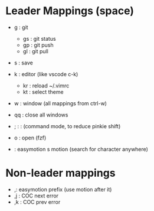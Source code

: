 # Leader Mappings (space)

- <leader>g : git
  - <leader>gs : git status
  - <leader>gp : git push
  - <leader>gl : git pull

- <leader>s : save

- <leader>k : editor (like vscode c-k)
  - <leader>kr : reload ~/.vimrc
  - <leader>kt : select theme

- <leader>w : window (all mappings from ctrl-w)
- <leader>q<leader>q : close all windows

- <leader>; : : (command mode, to reduce pinkie shift)

- <leader>o : open (fzf)

- <leader><leader> : easymotion s motion (search for character anywhere)

# Non-leader mappings

- ,: easymotion prefix (use motion after it)
- ,j : COC next error
- ,k : COC prev error

